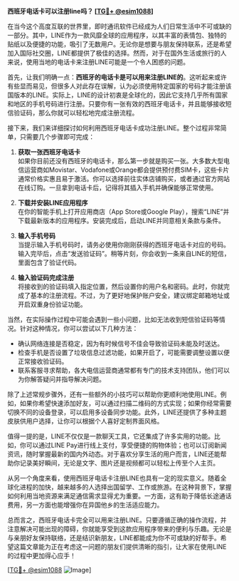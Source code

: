 **西班牙电话卡可以注册line吗？ [[TG💪+ @esim1088](https://t.me/s/esim1088)]**

在当今这个高度互联的世界里，即时通讯软件已经成为人们日常生活中不可或缺的一部分。其中，LINE作为一款风靡全球的应用程序，以其丰富的表情包、独特的贴纸以及便捷的功能，吸引了无数用户。无论你是想要与朋友保持联系，还是希望加入国际社交圈，LINE都提供了极佳的选择。然而，对于在国外生活或旅行的人来说，使用当地的电话卡来注册LINE可能是一个令人困惑的问题。

首先，让我们明确一点：**西班牙的电话卡是可以用来注册LINE的**。这听起来或许有些显而易见，但很多人对此存在误解，认为必须使用特定国家的号码才能注册该国版本的LINE。实际上，LINE的设计初衷是全球化的，因此它支持几乎所有国家和地区的手机号码进行注册。只要你有一张有效的西班牙电话卡，并且能够接收短信验证码，那么你就可以轻松地完成注册流程。

接下来，我们来详细探讨如何利用西班牙电话卡成功注册LINE。整个过程非常简单，只需要几个步骤即可完成：

1. **获取一张西班牙电话卡**  
   如果你目前还没有西班牙的电话卡，那么第一步就是购买一张。大多数大型电信运营商如Movistar、Vodafone或Orange都会提供预付费SIM卡，这些卡片通常价格实惠且易于激活。你可以选择前往实体店铺购买，或者通过官方网站在线订购。一旦拿到电话卡后，记得将其插入手机并确保能够正常使用。

2. **下载并安装LINE应用程序**  
   在你的智能手机上打开应用商店（App Store或Google Play），搜索“LINE”并下载最新版本的应用程序。安装完成后，启动LINE并同意相关条款与条件。

3. **输入手机号码**  
   当提示输入手机号码时，请务必使用你刚刚获得的西班牙电话卡对应的号码。输入完毕后，点击“发送验证码”。稍等片刻，你会收到一条来自LINE的短信，里面包含了验证代码。

4. **输入验证码完成注册**  
   将接收到的验证码填入指定位置，然后设置你的用户名和密码。此时，你就完成了基本的注册流程。不过，为了更好地保护账户安全，建议绑定邮箱地址或开启双重身份验证功能。

当然，在实际操作过程中可能会遇到一些小问题，比如无法收到短信验证码等情况。针对这种情况，你可以尝试以下几种方法：

- 确认网络连接是否稳定，因为有时候信号不佳会导致验证码未能及时送达。
- 检查手机是否设置了垃圾信息过滤功能，如果开启了，可能需要调整设置以便正常接收验证码。
- 联系客服寻求帮助，各大电信运营商通常都有专门的技术支持团队，他们可以为你解答疑问并指导解决问题。

除了上述常规步骤外，还有一些额外的小技巧可以帮助你更顺利地使用LINE。例如，如果你希望快速添加好友，可以通过扫描二维码的方式实现；如果你经常需要切换不同的设备登录，可以启用多设备同步功能。此外，LINE还提供了多种主题皮肤供用户选择，让你可以根据个人喜好定制界面风格。

值得一提的是，LINE不仅仅是一款聊天工具，它还集成了许多实用的功能。比如，你可以通过LINE Pay进行线上支付，享受便捷的购物体验；也可以订阅新闻资讯，随时掌握最新的国内外动态。对于喜欢分享生活的用户而言，LINE还能帮助你记录美好瞬间，无论是文字、图片还是视频都可以轻松上传至个人主页。

从另一个角度来看，使用西班牙电话卡注册LINE也具有一定的现实意义。随着全球化进程的加快，越来越多的人选择出国留学、工作或旅游。在这种背景下，掌握如何利用当地资源来满足通信需求显得尤为重要。一方面，这有助于降低长途通话费用，另一方面也能增强你在异国他乡的生活适应能力。

总而言之，西班牙电话卡完全可以用来注册LINE。只要遵循正确的操作流程，并注意解决可能出现的障碍，你就能享受到这款应用程序带来的便利与乐趣。无论是与亲朋好友保持联络，还是结识新朋友，LINE都能成为你不可或缺的好帮手。希望这篇文章能为正在考虑这一问题的朋友们提供清晰的指引，让大家在使用LINE的过程中更加得心应手！

[[TG💪+ @esim1088](https://t.me/s/esim1088) ![Image](https://i.postimg.cc/4NQfJmqS/Snipaste-2025-05-13-00-14-12.png)]